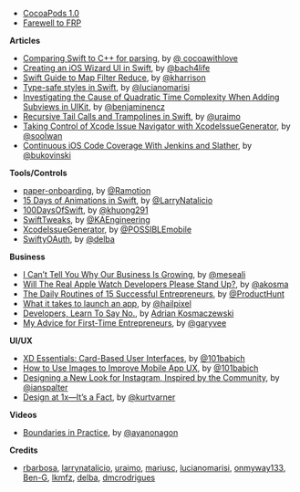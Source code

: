 * [CocoaPods 1.0](http://blog.cocoapods.org/CocoaPods-1.0/)
* [Farewell to FRP](http://elm-lang.org/blog/farewell-to-frp)

**Articles**

* [Comparing Swift to C++ for parsing](http://www.cocoawithlove.com/blog/2016/05/01/swift-name-demangling.html), by [@ cocoawithlove](https://twitter.com/cocoawithlove)
* [Creating an iOS Wizard UI in Swift](https://ijoshsmith.com/2016/05/08/creating-an-ios-wizard-ui-in-swift/), by [@bach4life](https://twitter.com/bach4life)
* [Swift Guide to Map Filter Reduce](http://useyourloaf.com/blog/swift-guide-to-map-filter-reduce/), by [@kharrison](https://twitter.com/kharrison)
* [Type-safe styles in Swift](http://www.marisibrothers.com/2016/05/type-safe-styles-in-swift.html), by [@lucianomarisi](https://twitter.com/lucianomarisi)
* [Investigating the Cause of Quadratic Time Complexity When Adding Subviews in UIKit](http://blog.benjamin-encz.de/post/disassembling-uikit-tintcolor-visitor/), by [@benjaminencz](https://twitter.com/benjaminencz)
* [Recursive Tail Calls and Trampolines in Swift](https://www.uraimo.com/2016/05/05/recursive-tail-calls-and-trampolines-in-swift/), by [@uraimo](https://twitter.com/uraimo)
* [Taking Control of Xcode Issue Navigator with XcodeIssueGenerator](https://possiblemobile.com/2016/05/xcode-issue-generator/), by [@soolwan](https://twitter.com/soolwan)
* [Continuous iOS Code Coverage With Jenkins and Slather](https://pspdfkit.com/blog/2016/continuous-ios-code-coverage-with-jenkins-and-slather/), by [@bukovinski](https://twitter.com/bukovinski)


**Tools/Controls**

* [paper-onboarding](https://github.com/Ramotion/paper-onboarding), by [@Ramotion](https://twitter.com/Ramotion)
* [15 Days of Animations in Swift](https://github.com/larrynatalicio/15DaysofAnimationsinSwift), by [@LarryNatalicio](https://twitter.com/LarryNatalicio)
* [100DaysOfSwift](https://github.com/khuong291/100DaysOfSwift), by [@khuong291](https://twitter.com/khuong291)
* [SwiftTweaks](https://github.com/khan/SwiftTweaks), by [@KAEngineering](https://twitter.com/KAEngineering)
* [XcodeIssueGenerator](https://github.com/doubleencore/XcodeIssueGenerator), by [@POSSIBLEmobile](https://twitter.com/POSSIBLEmobile)
* [SwiftyOAuth](https://github.com/delba/SwiftyOAuth), by [@delba](https://github.com/delba)

**Business**

* [I Can’t Tell You Why Our Business Is Growing](https://medium.com/swlh/kill-your-conversion-funnel-9367e461a46f#.3e81q3doj), by [@meseali](https://twitter.com/meseali)
* [Will The Real Apple Watch Developers Please Stand Up?](https://medium.com/@akosma/will-the-real-apple-watch-developers-stand-up-c9e449f08d7d#.merazau1o), by [@akosma](https://twitter.com/akosma)
* [The Daily Routines of 15 Successful Entrepreneurs](https://medium.com/product-hunt/the-daily-routines-of-15-successful-entrepreneurs-5d946754ce58), by [@ProductHunt](https://twitter.com/ProductHunt)
* [What it takes to launch an app](http://www.hailpixel.com/articles/what-it-takes-to-launch-an-app), by [@hailpixel](https://twitter.com/hailpixel)
* [Developers, Learn To Say No.](https://medium.com/@akosma/developers-learn-to-say-no-777fe571b38d), by [Adrian Kosmaczewski](https://twitter.com/akosma)
* [My Advice for First-Time Entrepreneurs](https://medium.com/@garyvee/my-advice-for-first-time-entrepreneurs-efb45e69967d#.idf8rq9w7), by [@garyvee](https://twitter.com/garyvee)

**UI/UX**

* [XD Essentials: Card-Based User Interfaces](http://blogs.adobe.com/creativecloud/card-based-user-interfaces/), by [@101babich](https://twitter.com/101babich)
* [How to Use Images to Improve Mobile App UX](https://uxplanet.org/how-to-use-images-to-improve-ux-for-mobile-apps-1fe3ff83bc8b),  by [@101babich](https://twitter.com/101babich)
* [Designing a New Look for Instagram, Inspired by the Community](https://medium.com/@ianspalter/designing-a-new-look-for-instagram-inspired-by-the-community-84530eb355e3), by [@ianspalter](https://twitter.com/ianspalter)
* [Design at 1x—It’s a Fact](https://medium.com/shyp-design/design-at-1x-its-a-fact-249c5b896536#.lqwq6qgkf), by [@kurtvarner](https://twitter.com/kurtvarner)


**Videos**

* [Boundaries in Practice](https://realm.io/news/tryswift-ayaka-nonaka-boundaries-in-practice/), by [@ayanonagon](https://twitter.com/ayanonagon)

**Credits**

* [rbarbosa](https://github.com/rbarbosa), [larrynatalicio](https://github.com/larrynatalicio), [uraimo](https://github.com/uraimo), [mariusc](https://github.com/mariusc), [lucianomarisi](https://github.com/lucianomarisi), [onmyway133](https://github.com/onmyway133), [Ben-G](https://github.com/Ben-G), [lkmfz](https://github.com/lkmfz), [delba](https://github.com/delba), [dmcrodrigues](https://github.com/dmcrodrigues)
